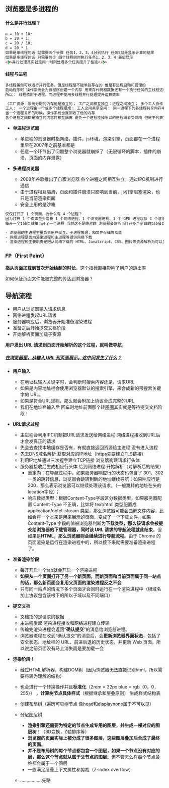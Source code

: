 ## 浏览器是多进程的
#### 什么是并行处理？

```html
a = 10 + 10;
b = 20 + 1;
c = 20 / 10;
d = 20 * 1
如果是单线程的话 就需要五个步骤 任务1，2，3，4分别执行 任务5就是显示计算的结果
如果是多线程的话 只需要两步 四个线程同时执行任务1，2，3，4 最后显示
<b>并行处理其实就是同一时刻处理多个任务提升了性能</b>
```



#### 线程与进程

```html
多线程虽然可以进行并行任务，但是线程是不能单独存在的 他是有进程启动和管理的
启动程序时 操作系统会为该程序创建一个内存 用来存代码和数据还有一个执行任务的主线程这样的一个运行环境就叫进程
所以： 线程依附于进程，而进程中使用多线程并行处理提升运算效率

（工厂资源：系统分配的内存他是独立的； 工厂之间相互独立：进程之间独立； 多个工人协作： 多线程进行任务； 一个或多个
工人： 一个进程由一个或多个线程组成； 工人之间共享空间： 同一进程下的各线程共享内存中的代码数据）
当一个进程关闭的时候，操作系统也就回收了他的内存
各个进程之间都是独立的内容时相互隔离 避免一个进程挂掉所以的进程跟着受影响 但是不代表完全不可以跨进程通信（IPC机制？？？？）
```



- **单进程浏览器**
  - 单进程的浏览器时指网络，插件，js环境，渲染引擎，页面都在一个进程里早在2007年之前基本都是
  - 任意一个环节出了问题整个浏览器就崩掉了（无限循环的脚本，插件的崩溃，页面的内存泄露）

- **多进程浏览器**
  - 2008年谷歌推出了自家浏览器 各个进程之间相互独立，通过IPC机制进行通信
  - 由于进程相互隔离，页面和插件崩溃只影响到当前，js引擎阻塞渲染，也只是当前渲染页面
  - 安全上用的是沙箱

```html
仅仅打开了 1 个页面，为什么有 4 个进程？
因为打开 1 个页面至少需要 1 个网络进程、1 个浏览器进程、1 个 GPU 进程以及 1 个渲染进程，共 4 个；如果打开的页面有运行插件的话，还需要再加上 1 个插件进程。
每开一个tab页就相当开了一个进程 当然这不是绝对的 浏览器会监听当打开多个空白的tab会自动合并在一起

- 浏览器的主进程主要负责用户交互，子进程管理，和文件存储等功能
- 网络进程是面向渲染进程和主进程等提供网络下载
- 渲染进程的主要职责是把从网络下载的 HTML、JavaScript、CSS、图片等资源解析为可以显示和交互的页面。因为渲染进程所有的内容都是通过网络获取的，会存在一些恶意代码利用浏览器漏洞对系统进行攻击，所以运行在渲染进程里面的代码是不被信任的。这也是为什么 Chrome 会让渲染进程运行在安全沙箱里，就是为了保证系统的安全。
```



### FP（First Paint）

**指从页面加载到首次开始绘制的时长**。这个指标直接影响了用户的跳出率

如何保证页面文件能被完整的传达到浏览器？



## 导航流程

- 用户从浏览器输入请求信息
- 网络进程发起URL请求
- 服务器响应后，浏览器开始准备渲染进程
- 准备之后开始提交文档阶段
- 开始解析页面加载子资源

**用户发出 URL 请求到页面开始解析的这个过程，就叫做导航**。

##### <u>在浏览器里，从输入 URL 到页面展示，这中间发生了什么？</u>

- **用户输入**
  - 在地址栏输入关键字时，会判断时搜索内容还是，请求URL
  - 如果是内容地址栏会使用浏览器默认的搜索引擎，来合成新的带搜索关键字的 URL。
  - 如果是符合URL规则，那么就会附加上协议合成完整的URL
  - 我们在地址栏输入后 回车时地址前面那个转圈圈其实就是等待提交文档阶段！

- **URL请求过程**
  - 主进程会利用IPC机制把URL请求发送给网络进程 网络进程接收到URL后才会发真正的请求
  - 先会去查找本地缓存是否有，有就直接返回资源给主进程 没有进入流程
  - 先去DNS域名解析 获取对应的IP地址（https先要建立TLS链接）
  - 利用IP地址通过三次握手建立TCP链接 浏览器构建请求行头体
  - 服务器接收后生成相应行头体 给到网络进程 开始解析（对解析后的结果）
    - 重定向：在导航过程中，如果服务器响应行的状态码包含了 301、302 一类的跳转信息，浏览器会跳转到新的地址继续导航；如果响应行是 200，那么表示浏览器可以继续处理该请求。（一般跳转的地址在头的location字段）；
    - 响应数据类型：根据Content-Type字段区分数据类型，如果服务器配置 Content-Type 不正确，比如将 text/html 类型配置成 application/octet-stream 类型，那么浏览器可能会曲解文件内容，比如会将一个本来是用来展示的页面，变成了一个下载文件。如果 Content-Type 字段的值被浏览器判断为**下载类型，那么该请求会被提交给浏览器的下载管理器，同时该 URL 请求的导航流程就此结束**。但如果是**HTML，那么浏览器则会继续进行导航流程**。由于 Chrome 的页面渲染是运行在渲染进程中的，所以接下来就需要准备渲染进程了。

- **准备渲染阶段**
  - 每开开启一个tab就会开启一个渲染进程
  - **如果从一个页面打开了另一个新页面，而新页面和当前页面属于同一站点的话，那么新页面会复用父页面的渲染进程反之不会**
  - 只有同一站点的情况下多个页面才会同时运行在一个渲染进程中（根域名加上协议包含该根下的所以子域以及不同端口）

- **提交文档**
  - 文档指的是请求的数据
  - 主进程发起 渲染进程接收和网络进程建立传输
  - 传输完渲染进程会返回“**确认提交**”的消息给浏览器进程。
  - 浏览器进程在收到“确认提交”的消息后，会**更新浏览器界面状态**，包括了安全状态、地址栏的 URL、前进后退的历史状态，并更新 Web 页面。所以说之前页面没有马上消失而是要加载一会

- **渲染阶段！**

  - 经过HTML解析器，构建DOM树（因为浏览器无法直接识别html，所以需要将转为理解的结构）
  - 也会进行一个转换操作并且**标准化**（2rem = 32px blue = rgb（0，0，255）） ，**计算树节点具体样式**（根据继承和层叠原则） 生成样式结构表
  - 创建布局树（遍历可见树节点  像head和displaynone属于不可以见）
  - 分层图层树 
    - **渲染引擎还需要为特定的节点生成专用的图层，并生成一棵对应的图层树！**（3D变换，Z轴排序等）
    - **浏览器的页面实际上被分成了很多图层，这些图层叠加后合成了最终的页面**。
    - **并不是布局树的每个节点都包含一个图层，如果一个节点没有对应的层，那么这个节点就从属于父节点的图层**。但不管怎么样每个节点最终都会属于一个图层
    - 一般满足层叠上下文属性和剪裁（Z-index overflow）

  - .................先略